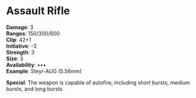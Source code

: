 # Assault Rifle

**Damage**: 3\
**Ranges**: 150/300/600\
**Clip**: 42+1\
**Initiative**: -3\
**Strength**: 3\
**Size**: 3\
**Availability**: ••• \
**Example**: Steyr-AUG (5.56mm)

**Special**: The weapon is capable of autofire, including short bursts, medium bursts, and long bursts